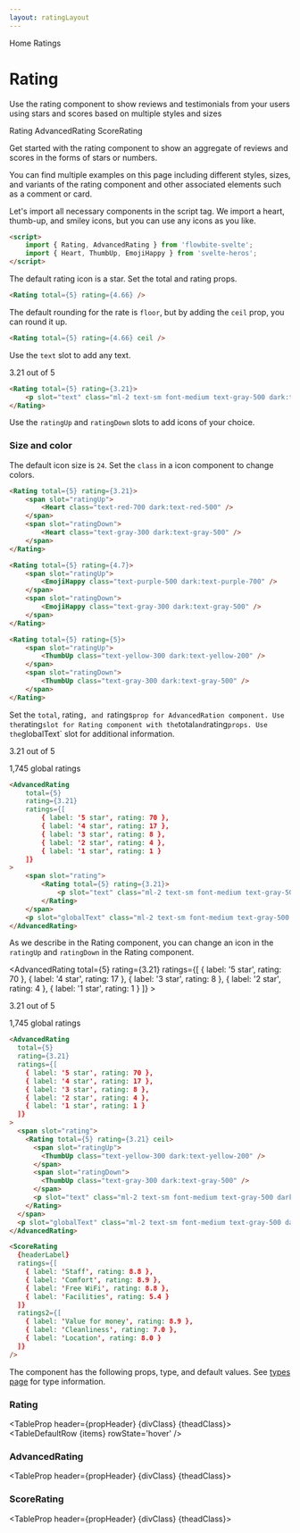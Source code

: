 ```yaml
---
layout: ratingLayout
---
```


<script>
	import Htwo from '../utils/Htwo.svelte'
  import ExampleDiv from '../utils/ExampleDiv.svelte'
  import GitHubSource from '../utils/GitHubSource.svelte'
  import CompoDescription from '../utils/CompoDescription.svelte'
	import TableProp from '../utils/TableProp.svelte'
  import TableDefaultRow from '../utils/TableDefaultRow.svelte'
	import { Rating, AdvancedRating, ScoreRating, Breadcrumb, BreadcrumbItem } from '$lib'
	import { Heart, ThumbUp, EmojiHappy, Home } from 'svelte-heros';
	import componentProps from '../props/Rating.json'
	import componentProps2 from '../props/AdvancedRating.json'
	import componentProps3 from '../props/ScoreRating.json'
  // Props table
  let items = componentProps.props
	let items2 = componentProps2.props
	let items3 = componentProps3.props
	let propHeader = ['Name', 'Type', 'Default']
	
	let divClass='w-full relative overflow-x-auto shadow-md sm:rounded-lg py-4'
let theadClass ='text-xs text-gray-700 uppercase bg-gray-50 dark:bg-gray-700 dark:text-white'
	let headerLabel = {
		desc1: '8.7',
		desc2: 'Excellent',
		desc3: '376 reviews',
		link: {
			label: 'Read all reviews',
			url: '/'
		}
	};
</script>

<Breadcrumb>
  <BreadcrumbItem href="/" icon={Home} variation="solid">Home</BreadcrumbItem>
  <BreadcrumbItem>Ratings</BreadcrumbItem>
</Breadcrumb>

<h1 class="text-3xl w-full dark:text-white pt-8 pb-4">Rating</h1>

<CompoDescription>Use the rating component to show reviews and testimonials from your users using stars and scores based on multiple styles and sizes</CompoDescription>

<ExampleDiv>
<GitHubSource href="ratings/Rating.svelte">Rating</GitHubSource>
<GitHubSource href="ratings/AdvancedRating.svelte">AdvancedRating</GitHubSource>
<GitHubSource href="ratings/ScoreRating.svelte">ScoreRating</GitHubSource>
</ExampleDiv>

Get started with the rating component to show an aggregate of reviews and scores in the forms of stars or numbers.

You can find multiple examples on this page including different styles, sizes, and variants of the rating component and other associated elements such as a comment or card.

<Htwo label="Setup" />

Let's import all necessary components in the script tag. We import a heart, thumb-up, and smiley icons, but you can use any icons as you like.

```html
<script>
	import { Rating, AdvancedRating } from 'flowbite-svelte';
	import { Heart, ThumbUp, EmojiHappy } from 'svelte-heros';
</script>
```

<Htwo label="Total and rating props" />

The default rating icon is a star. Set the total and rating props.

<ExampleDiv>	
<Rating total={5} rating={4.66} />
</ExampleDiv>

```html
<Rating total={5} rating={4.66} />
```

<Htwo label="Ceil prop" />

The default rounding for the rate is `floor`, but by adding the `ceil` prop, you can round it up.

<ExampleDiv>	
<Rating total={5} rating={4.66} ceil />
</ExampleDiv>

```html
<Rating total={5} rating={4.66} ceil />
```

<Htwo label="Text slot" />

Use the `text` slot to add any text.

<ExampleDiv>	
  <Rating total={5} rating={3.21}>
		<p slot="text" class="ml-2 text-sm font-medium text-gray-500 dark:text-gray-400">3.21 out of 5</p>
	</Rating>
</ExampleDiv>

```html
<Rating total={5} rating={3.21}>
	<p slot="text" class="ml-2 text-sm font-medium text-gray-500 dark:text-gray-400">3.21 out of 5</p>
</Rating>
```

<Htwo label="Icon size and color" />

Use the `ratingUp` and `ratingDown` slots to add icons of your choice.

<h3>Size and color</h3>

The default icon size is `24`. Set the `class` in a icon component to change colors.

<ExampleDiv>	
  <Rating total={5} rating={3.21}>
		<span slot="ratingUp">
			<Heart class="text-red-700 dark:text-red-500" />
		</span>
		<span slot="ratingDown">
			<Heart class="text-gray-300 dark:text-gray-500" />
		</span>
	</Rating>
</ExampleDiv>

```html
<Rating total={5} rating={3.21}>
	<span slot="ratingUp">
		<Heart class="text-red-700 dark:text-red-500" />
	</span>
	<span slot="ratingDown">
		<Heart class="text-gray-300 dark:text-gray-500" />
	</span>
</Rating>
```

<ExampleDiv>	
  <Rating total={5} rating={4.7}>
		<span slot="ratingUp">
			<EmojiHappy class="text-purple-500 dark:text-purple-700" />
		</span>
		<span slot="ratingDown">
			<EmojiHappy class="text-gray-300 dark:text-gray-500" />
		</span>
	</Rating>
</ExampleDiv>

```html
<Rating total={5} rating={4.7}>
	<span slot="ratingUp">
		<EmojiHappy class="text-purple-500 dark:text-purple-700" />
	</span>
	<span slot="ratingDown">
		<EmojiHappy class="text-gray-300 dark:text-gray-500" />
	</span>
</Rating>
```

<ExampleDiv>	
  <Rating total={5} rating={5}>
		<span slot="ratingUp">
			<ThumbUp class="text-yellow-300 dark:text-yellow-200" />
		</span>
		<span slot="ratingDown">
			<ThumbUp class="text-gray-300 dark:text-gray-500" />
		</span>
	</Rating>
</ExampleDiv>

```html
<Rating total={5} rating={5}>
	<span slot="ratingUp">
		<ThumbUp class="text-yellow-300 dark:text-yellow-200" />
	</span>
	<span slot="ratingDown">
		<ThumbUp class="text-gray-300 dark:text-gray-500" />
	</span>
</Rating>
```


<Htwo label="AdvancedRating component" />

Set the `total`, rating`, and `ratings` prop for AdvancedRation component. Use the `rating` slot for Rating component with the `total` and `rating` props. Use the `globalText` slot for additional information.

<ExampleDiv>	
<AdvancedRating
		total={5}
		rating={3.21}
		ratings={[
			{ label: '5 star', rating: 70 },
			{ label: '4 star', rating: 17 },
			{ label: '3 star', rating: 8 },
			{ label: '2 star', rating: 4 },
			{ label: '1 star', rating: 1 }
		]}
	>
		<span slot="rating">
			<Rating total={5} rating={3.21}>
				<p slot="text" class="ml-2 text-sm font-medium text-gray-500 dark:text-gray-400">3.21 out of 5</p>
			</Rating>
		</span>
		<p slot="globalText" class="ml-2 text-sm font-medium text-gray-500 dark:text-gray-400">1,745 global ratings</p>
	</AdvancedRating>
</ExampleDiv>

```html
<AdvancedRating
	total={5}
	rating={3.21}
	ratings={[
		{ label: '5 star', rating: 70 },
		{ label: '4 star', rating: 17 },
		{ label: '3 star', rating: 8 },
		{ label: '2 star', rating: 4 },
		{ label: '1 star', rating: 1 }
	]}
>
	<span slot="rating">
		<Rating total={5} rating={3.21}>
			<p slot="text" class="ml-2 text-sm font-medium text-gray-500 dark:text-gray-400">3.21 out of 5</p>
		</Rating>
	</span>
	<p slot="globalText" class="ml-2 text-sm font-medium text-gray-500 dark:text-gray-400">1,745 global ratings</p>
</AdvancedRating>
```

<Htwo label="Different icon" />

As we describe in the Rating component, you can change an icon in the `ratingUp` and `ratingDown` in the Rating component.

<ExampleDiv>	<AdvancedRating
		total={5}
		rating={3.21}
		ratings={[
			{ label: '5 star', rating: 70 },
			{ label: '4 star', rating: 17 },
			{ label: '3 star', rating: 8 },
			{ label: '2 star', rating: 4 },
			{ label: '1 star', rating: 1 }
		]}
	>
		<span slot="rating">
			<Rating total={5} rating={3.21} ceil>
        <span slot="ratingUp">
          <ThumbUp class="text-yellow-300 dark:text-yellow-200" />
        </span>
        <span slot="ratingDown">
          <ThumbUp class="text-gray-300 dark:text-gray-500" />
        </span>
				<p slot="text" class="ml-2 text-sm font-medium text-gray-500 dark:text-gray-400">3.21 out of 5</p>
			</Rating>
		</span>
		<p slot="globalText" class="ml-2 text-sm font-medium text-gray-500 dark:text-gray-400">1,745 global ratings</p>
	</AdvancedRating>
</ExampleDiv>

```html
<AdvancedRating
  total={5}
  rating={3.21}
  ratings={[
    { label: '5 star', rating: 70 },
    { label: '4 star', rating: 17 },
    { label: '3 star', rating: 8 },
    { label: '2 star', rating: 4 },
    { label: '1 star', rating: 1 }
  ]}
>
  <span slot="rating">
    <Rating total={5} rating={3.21} ceil>
      <span slot="ratingUp">
        <ThumbUp class="text-yellow-300 dark:text-yellow-200" />
      </span>
      <span slot="ratingDown">
        <ThumbUp class="text-gray-300 dark:text-gray-500" />
      </span>
      <p slot="text" class="ml-2 text-sm font-medium text-gray-500 dark:text-gray-400">3.21 out of 5</p>
    </Rating>
  </span>
  <p slot="globalText" class="ml-2 text-sm font-medium text-gray-500 dark:text-gray-400">1,745 global ratings</p>
</AdvancedRating>
```


<Htwo label="Score rating" />

<ExampleDiv>  
<ScoreRating
    {headerLabel}
    ratings={[
      { label: 'Staff', rating: 8.8 },
      { label: 'Comfort', rating: 8.9 },
      { label: 'Free WiFi', rating: 8.8 },
      { label: 'Facilities', rating: 5.4 }
    ]}
    ratings2={[
      { label: 'Value for money', rating: 8.9 },
      { label: 'Cleanliness', rating: 7.0 },
      { label: 'Location', rating: 8.0 }
    ]}
  />
</ExampleDiv>

```html
<ScoreRating
  {headerLabel}
  ratings={[
    { label: 'Staff', rating: 8.8 },
    { label: 'Comfort', rating: 8.9 },
    { label: 'Free WiFi', rating: 8.8 },
    { label: 'Facilities', rating: 5.4 }
  ]}
  ratings2={[
    { label: 'Value for money', rating: 8.9 },
    { label: 'Cleanliness', rating: 7.0 },
    { label: 'Location', rating: 8.0 }
  ]}
/>
```



<Htwo label="Props" />

The component has the following props, type, and default values. See <a href="/pages/types">types 
 page</a> for type information.

<h3>Rating</h3>

<TableProp header={propHeader} {divClass} {theadClass}>
  <TableDefaultRow {items} rowState='hover' />
</TableProp>

<h3>AdvancedRating</h3>

<TableProp header={propHeader} {divClass} {theadClass}>
  <TableDefaultRow items={items2} rowState='hover' />
</TableProp>

<h3>ScoreRating</h3>

<TableProp header={propHeader} {divClass} {theadClass}>
  <TableDefaultRow items={items3} rowState='hover' />
</TableProp>
